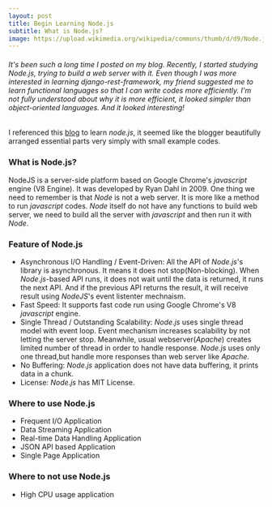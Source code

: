 ```yaml
---
layout: post
title: Begin Learning Node.js
subtitle: What is Node.js?
image: https://upload.wikimedia.org/wikipedia/commons/thumb/d/d9/Node.js_logo.svg/1200px-Node.js_logo.svg.png
---
```


###### It's been such a long time I posted on my blog. Recently, I started studying Node.js, trying to build a web server with it. Even though I was more interested in learning django-rest-framework, my friend suggested me to learn functional languages so that I can write codes more efficiently. I'm not fully understood about why it is more efficient, it looked simpler than object-oriented languages. And it looked interesting!

I referenced this [blog](https://velopert.com/133) to learn *node.js*, it seemed like the blogger beautifully arranged essential parts very simply with small example codes.

### What is Node.js?
NodeJS is a server-side platform based on Google Chrome's *javascript* engine (V8 Engine). It was developed by Ryan Dahl in 2009.
One thing we need to remember is that *Node* is not a web server. It is more like a method to run *javascript* codes. *Node* itself do not have any functions to build web server, we need to build all the server with *javascript* and then run it with *Node*.

### Feature of Node.js
* Asynchronous I/O Handling / Event-Driven: All the API of *Node.js*'s library is asynchronous. It means it does not stop(Non-blocking). When *Node.js*-based API runs, it does not wait until the data is returned, it runs the next API. And if the previous API returns the result, it will receive result using *NodeJS*'s event listenter mechnaism.
* Fast Speed: It supports fast code run using Google Chrome's V8 *javascript* engine.
* Single Thread / Outstanding Scalability: *Node.js* uses single thread model with event loop. Event mechanism increases scalability by not letting the server stop. Meanwhile, usual webserver(*Apache*) creates limited number of thread in order to handle response. *Node.js* uses only one thread,but handle more responses than web server like *Apache*.
* No Buffering: *Node.js* application does not have data buffering, it prints data in a chunk.
* License: *Node.js* has MIT License.

### Where to use Node.js
* Frequent I/O Application
* Data Streaming Application
* Real-time Data Handling Application
* JSON API based Application
* Single Page Application

### Where to **not** use Node.js
* High CPU usage application
